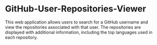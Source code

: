 # GitHub-User-Repositories-Viewer
This web application allows users to search for a GitHub username and view the repositories associated with that user. The repositories are displayed with additional information, including the top languages used in each repository.
